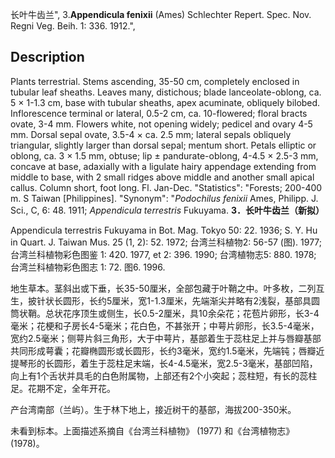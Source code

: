长叶牛齿兰",
3.**Appendicula fenixii** (Ames) Schlechter Repert. Spec. Nov. Regni Veg. Beih. 1: 336. 1912.",

## Description
Plants terrestrial. Stems ascending, 35-50 cm, completely enclosed in tubular leaf sheaths. Leaves many, distichous; blade lanceolate-oblong, ca. 5 × 1-1.3 cm, base with tubular sheaths, apex acuminate, obliquely bilobed. Inflorescence terminal or lateral, 0.5-2 cm, ca. 10-flowered; floral bracts ovate, 3-4 mm. Flowers white, not opening widely; pedicel and ovary 4-5 mm. Dorsal sepal ovate, 3.5-4 × ca. 2.5 mm; lateral sepals obliquely triangular, slightly larger than dorsal sepal; mentum short. Petals elliptic or oblong, ca. 3 × 1.5 mm, obtuse; lip ± pandurate-oblong, 4-4.5 × 2.5-3 mm, concave at base, adaxially with a ligulate hairy appendage extending from middle to base, with 2 small ridges above middle and another small apical callus. Column short, foot long. Fl. Jan-Dec.
  "Statistics": "Forests; 200-400 m. S Taiwan [Philippines].
  "Synonym": "*Podochilus fenixii* Ames, Philipp. J. Sci., C, 6: 48. 1911; *Appendicula terrestris* Fukuyama.
**3．长叶牛齿兰（新拟）**

Appendicula terrestris Fukuyama in Bot. Mag. Tokyo 50: 22. 1936; S. Y. Hu in Quart. J. Taiwan Mus. 25 (1, 2): 52. 1972; 台湾兰科植物2: 56-57 (图). 1977; 台湾兰科植物彩色图鉴 1: 420. 1977, et 2: 396. 1990; 台湾植物志5: 880. 1978; 台湾兰科植物彩色图志 1: 72. 图6. 1996.

地生草本。茎斜出或下垂，长35-50厘米，全部包藏于叶鞘之中。叶多枚，二列互生，披针状长圆形，长约5厘米，宽1-1.3厘米，先端渐尖并略有2浅裂，基部具圆筒状鞘。总状花序顶生或侧生，长0.5-2厘米，具10余朵花；花苞片卵形，长3-4毫米；花梗和子房长4-5毫米；花白色，不甚张开；中萼片卵形，长3.5-4毫米，宽约2.5毫米；侧萼片斜三角形，大于中萼片，基部着生于蕊柱足上并与唇瓣基部共同形成萼囊；花瓣椭圆形或长圆形，长约3毫米，宽约1.5毫米，先端钝；唇瓣近提琴形的长圆形，着生于蕊柱足末端，长4-4.5毫米，宽2.5-3毫米，基部凹陷，向上有1个舌状并具毛的白色附属物，上部还有2个小突起；蕊柱短，有长的蕊柱足。花期不定，全年开花。

产台湾南部（兰屿）。生于林下地上，接近树干的基部，海拔200-350米。

未看到标本。上面描述系摘自《台湾兰科植物》 (1977) 和《台湾植物志》 (1978)。
